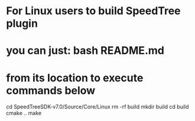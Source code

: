 # For Linux users to build SpeedTree plugin
# you can just: bash README.md
# from its location to execute commands below

cd SpeedTreeSDK-v7.0/Source/Core/Linux
rm -rf build
mkdir build
cd build
cmake ..
make

